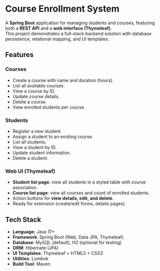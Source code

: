 # Course Enrollment System

A **Spring Boot** application for managing students and courses, featuring both a **REST API** and a **web interface (Thymeleaf)**.  
This project demonstrates a full-stack backend solution with database persistence, relational mapping, and UI templates.


## Features

### Courses
- Create a course with name and duration (hours).
- List all available courses.
- View a course by ID.
- Update course details.
- Delete a course.
- View enrolled students per course.

### Students
- Register a new student.
- Assign a student to an existing course.
- List all students.
- View a student by ID.
- Update student information.
- Delete a student.

### Web UI (Thymeleaf)
- **Student list page**: view all students in a styled table with course association.
- **Course list page**: view all courses and count of enrolled students.
- Action buttons for **view details, edit, and delete**.
- Ready for extension (create/edit forms, details pages).


## Tech Stack

- **Language**: Java 17+
- **Framework**: Spring Boot (Web, Data JPA, Thymeleaf)
- **Database**: MySQL (default), H2 (optional for testing)
- **ORM**: Hibernate (JPA)
- **UI Templates**: Thymeleaf + HTML5 + CSS3
- **Utilities**: Lombok
- **Build Tool**: Maven
